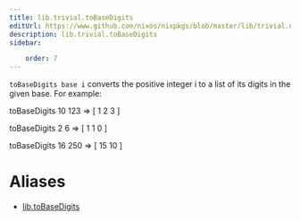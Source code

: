 ```yaml
---
title: lib.trivial.toBaseDigits
editUrl: https://www.github.com/nixos/nixpkgs/blob/master/lib/trivial.nix#L659C18
description: lib.trivial.toBaseDigits
sidebar:

    order: 7
---
```


`toBaseDigits base i` converts the positive integer i to a list of its
digits in the given base. For example:

toBaseDigits 10 123 => [ 1 2 3 ]

toBaseDigits 2 6 => [ 1 1 0 ]

toBaseDigits 16 250 => [ 15 10 ]


# Aliases

- [lib.toBaseDigits](/nix-doc-comments/reference/lib/lib-toBaseDigits)


